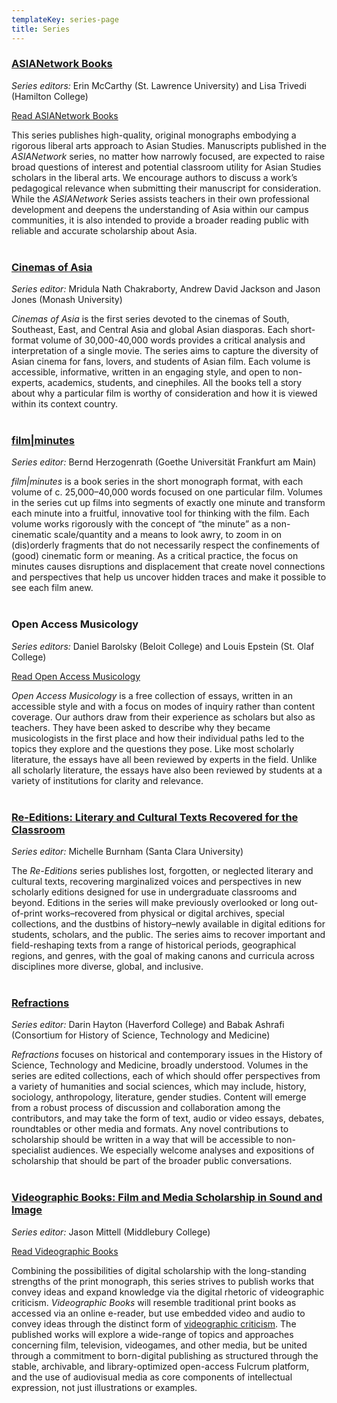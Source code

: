 ```yaml
---
templateKey: series-page
title: Series
---
```

### [ASIANetwork Books](https://www.leverpress.org/asianetwork/)

*Series editors:* Erin McCarthy (St. Lawrence University) and Lisa Trivedi (Hamilton College)

<a class="btn btn-secondary" href="https://www.fulcrum.org/leverpress?f%5Bseries_sim%5D%5B%5D=ASIANetwork+Books&locale=en">Read ASIANetwork Books</a>

This series publishes high-quality, original monographs embodying a rigorous liberal arts approach to Asian Studies. Manuscripts published in the *ASIANetwork* series, no matter how narrowly focused, are expected to raise broad questions of interest and potential classroom utility for Asian Studies scholars in the liberal arts. We encourage authors to discuss a work’s pedagogical relevance when submitting their manuscript for consideration. While the *ASIANetwork* Series assists teachers in their own professional development and deepens the understanding of Asia within our campus communities, it is also intended to provide a broader reading public with reliable and accurate scholarship about Asia.<br> <br>

### [](https://www.leverpress.org/filmminutes/)[C﻿inemas of Asia](https://www.leverpress.org/cinemasofasia/)

*Series editor:* Mridula Nath Chakraborty, Andrew David Jackson and Jason Jones (Monash University)

*Cinemas of Asia* is the first series devoted to the cinemas of South, Southeast, East, and Central Asia and global Asian diasporas. Each short-format volume of 30,000-40,000 words provides a critical analysis and interpretation of a single movie. The series aims to capture the diversity of Asian cinema for fans, lovers, and students of Asian film. Each volume is accessible, informative, written in an engaging style, and open to non-experts, academics, students, and cinephiles. All the books tell a story about why a particular film is worthy of consideration and how it is viewed within its context country.<br> <br>

### [film|minutes](https://www.leverpress.org/filmminutes/)

*Series editor:* Bernd Herzogenrath (Goethe Universität Frankfurt am Main)

*film|minutes* is a book series in the short monograph format, with each volume of c. 25,000–40,000 words focused on one particular film. Volumes in the series cut up films into segments of exactly one minute and transform each minute into a fruitful, innovative tool for thinking with the film. Each volume works rigorously with the concept of “the minute” as a non-cinematic scale/quantity and a means to look awry, to zoom in on (dis)orderly fragments that do not necessarily respect the confinements of (good) cinematic form or meaning. As a critical practice, the focus on minutes causes disruptions and displacement that create novel connections and perspectives that help us uncover hidden traces and make it possible to see each film anew.<br> <br>

### Open Access Musicology

*Series editors:* Daniel Barolsky (Beloit College) and Louis Epstein (St. Olaf College)

<a class="btn btn-secondary" href="https://www.fulcrum.org/leverpress?f%5Bseries_sim%5D%5B%5D=Open+Access+Musicology&locale=en">Read Open Access Musicology</a>

*Open Access Musicology* is a free collection of essays, written in an accessible style and with a focus on modes of inquiry rather than content coverage. Our authors draw from their experience as scholars but also as teachers. They have been asked to describe why they became musicologists in the first place and how their individual paths led to the topics they explore and the questions they pose. Like most scholarly literature, the essays have all been reviewed by experts in the field. Unlike all scholarly literature, the essays have also been reviewed by students at a variety of institutions for clarity and relevance.<br> <br>

### [Re-Editions: Literary and Cultural Texts Recovered for the Classroom](https://www.leverpress.org/reeditions/)

*Series editor:* Michelle Burnham (Santa Clara University)

The *Re-Editions* series publishes lost, forgotten, or neglected literary and cultural texts, recovering marginalized voices and perspectives in new scholarly editions designed for use in undergraduate classrooms and beyond. Editions in the series will make previously overlooked or long out-of-print works–recovered from physical or digital archives, special collections, and the dustbins of history–newly available in digital editions for students, scholars, and the public. The series aims to recover important and field-reshaping texts from a range of historical periods, geographical regions, and genres, with the goal of making canons and curricula across disciplines more diverse, global, and inclusive.<br> <br>

### [R﻿efractions](https://www.leverpress.org/historiesofstem/)

*Series editor:* Darin Hayton (Haverford College) and Babak Ashrafi (Consortium for History of Science, Technology and Medicine)

*Refractions* focuses on historical and contemporary issues in the History of Science, Technology and Medicine, broadly understood. Volumes in the series are edited collections, each of which should offer perspectives from a variety of humanities and social sciences, which may include, history, sociology, anthropology, literature, gender studies. Content will emerge from a robust process of discussion and collaboration among the contributors, and may take the form of text, audio or video essays, debates, roundtables or other media and formats. Any novel contributions to scholarship should be written in a way that will be accessible to non-specialist audiences. We especially welcome analyses and expositions of scholarship that should be part of the broader public conversations.<br> <br>

### [Videographic Books: Film and Media Scholarship in Sound and Image](https://www.leverpress.org/videographicbooks/)

*Series editor:* Jason Mittell (Middlebury College)

<a class="btn btn-secondary" href="https://www.fulcrum.org/leverpress?f%5Bseries_sim%5D%5B%5D=Videographic+Books&locale=en">Read Videographic Books</a>

Combining the possibilities of digital scholarship with the long-standing strengths of the print monograph, this series strives to publish works that convey ideas and expand knowledge via the digital rhetoric of videographic criticism. *Videographic Books* will resemble traditional print books as accessed via an online e-reader, but use embedded video and audio to convey ideas through the distinct form of [videographic criticism](https://sites.middlebury.edu/videoworkshop/what-is-videographic-criticism/). The published works will explore a wide-range of topics and approaches concerning film, television, videogames, and other media, but be united through a commitment to born-digital publishing as structured through the stable, archivable, and library-optimized open-access Fulcrum platform, and the use of audiovisual media as core components of intellectual expression, not just illustrations or examples.
